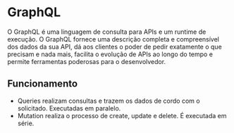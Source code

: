 # GraphQL
O GraphQL é uma linguagem de consulta para APIs e um runtime de execução.
O GraphQL fornece uma descrição completa e compreensível dos dados da sua API, dá aos clientes o poder de pedir exatamente o que precisam e nada mais, facilita o evolução de APIs ao longo do tempo e permite ferramentas poderosas para o desenvolvedor.

## Funcionamento
- Queries realizam consultas e trazem os dados de cordo com o solicitado. Executadas em paralelo.
- Mutation realiza o processo de create, update e delete. É executada em série.

